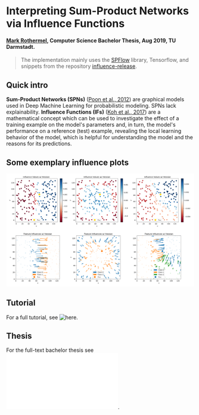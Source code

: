 # Interpreting Sum-Product Networks via Influence Functions
#### [Mark Rothermel](https://github.com/MaggiR), Computer Science Bachelor Thesis, Aug 2019, TU Darmstadt.

> The implementation mainly uses the [SPFlow](https://github.com/SPFlow/SPFlow) library,
>Tensorflow, and snippets from the repository
[influence-release](https://github.com/kohpangwei/influence-release).

## Quick intro
**Sum-Product Networks (SPNs)** ([Poon et al., 2012](https://arxiv.org/abs/1202.3732)) are graphical models
used in Deep Machine Learning for probabilistic modeling. SPNs lack explainability.
**Influence Functions (IFs)** ([Koh et al., 2017](http://proceedings.mlr.press/v70/koh17a/koh17a.pdf)) 
are a mathematical concept which can be used to investigate the effect of a training
example on the model's parameters and, in turn, the model's performance on a reference (test) example, revealing
the local learning behavior of the model, which is helpful for understanding the model and the reasons for its predictions.

## Some exemplary influence plots
![Plot Examples](output/example_plots.png)

## Tutorial
For a full tutorial, see ![here](tutorial.ipynb).

## Thesis
For the full-text bachelor thesis see ![here](thesis.pdf).
